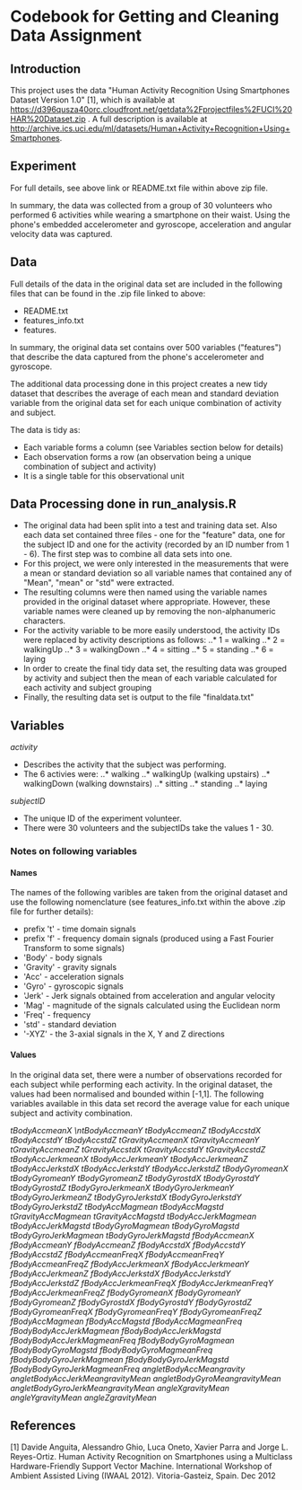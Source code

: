 # Codebook for Getting and Cleaning Data Assignment

## Introduction
This project uses the data "Human Activity Recognition Using Smartphones Dataset Version 1.0" [1], which is available at https://d396qusza40orc.cloudfront.net/getdata%2Fprojectfiles%2FUCI%20HAR%20Dataset.zip . A full description is available at http://archive.ics.uci.edu/ml/datasets/Human+Activity+Recognition+Using+Smartphones.

## Experiment
For full details, see above link or README.txt file within above zip file.

In summary, the data was collected from a group of 30 volunteers who performed 6 activities while wearing a smartphone on their waist. Using the phone's embedded accelerometer and gyroscope, acceleration and angular velocity data was captured.

## Data
Full details of the data in the original data set are included in the following files that can be found in the .zip file linked to above:
* README.txt
* features_info.txt
* features.

In summary,  the original data set contains over 500 variables ("features") that describe the data captured from the phone's accelerometer and gyroscope.

The additional data processing done in this project creates a new tidy dataset that describes the average of each mean and standard deviation variable from the original data set for each unique combination of activity and subject.

The data is tidy as:
* Each variable forms a column (see Variables section below for details) 
* Each observation forms a row (an observation being a unique combination of subject and activity)
* It is a single table for this observational unit

## Data Processing done in run_analysis.R
* The original data had been split into a test and training data set. Also each data set contained three files - one for the "feature" data, one for the subject ID and one for the activity (recorded by an ID number from 1 - 6). The first step was to combine all data sets into one.
* For this project, we were only interested in the measurements that were a mean or standard deviation so all variable names that contained any of "Mean", "mean" or "std" were extracted.
* The resulting columns were then named using the variable names provided in the original dataset where appropriate. However, these variable names were cleaned up by removing the non-alphanumeric characters.
* For the activity variable to be more easily understood, the activity IDs were replaced by activity descriptions as follows:
..* 1 = walking
..* 2 = walkingUp
..* 3 = walkingDown
..* 4 = sitting
..* 5 = standing
..* 6 = laying
* In order to create the final tidy data set, the resulting data was grouped by activity and subject then the mean of each variable calculated for each activity and subject grouping
* Finally, the resulting data set is output to the file "finaldata.txt"

## Variables

*activity*
* Describes the activity that the subject was performing. 
* The 6 activies were:
..* walking
..* walkingUp (walking upstairs)
..* walkingDown (walking downstairs)
..* sitting
..* standing
..* laying
    
*subjectID*
* The unique ID of the experiment volunteer.
* There were 30 volunteers and the subjectIDs take the values 1 - 30.
    
### Notes on following variables
#### Names
The names of the following varibles are taken from the original dataset and use the following nomenclature (see features_info.txt within the above .zip file for further details):
* prefix 't' - time domain signals
* prefix 'f' - frequency domain signals (produced using a Fast Fourier Transform to some signals)
* 'Body' - body signals
* 'Gravity' - gravity signals
* 'Acc' - acceleration signals
* 'Gyro' - gyroscopic signals
* 'Jerk' - Jerk signals obtained from acceleration and angular velocity
* 'Mag' - magnitude of the signals calculated using the Euclidean norm
* 'Freq' - frequency
* 'std' - standard deviation
* '-XYZ' - the 3-axial signals in the X, Y and Z directions

#### Values
In the original data set, there were a number of observations recorded for each subject while performing each activity. In the original dataset, the values had been normalised and bounded within [-1,1].  The following variables available in this data set record the average value for each unique subject and activity combination.

*tBodyAccmeanX
\ntBodyAccmeanY
tBodyAccmeanZ
tBodyAccstdX
tBodyAccstdY
tBodyAccstdZ
tGravityAccmeanX
tGravityAccmeanY
tGravityAccmeanZ
tGravityAccstdX
tGravityAccstdY
tGravityAccstdZ
tBodyAccJerkmeanX
tBodyAccJerkmeanY
tBodyAccJerkmeanZ
tBodyAccJerkstdX
tBodyAccJerkstdY
tBodyAccJerkstdZ
tBodyGyromeanX
tBodyGyromeanY
tBodyGyromeanZ
tBodyGyrostdX
tBodyGyrostdY
tBodyGyrostdZ
tBodyGyroJerkmeanX
tBodyGyroJerkmeanY
tBodyGyroJerkmeanZ
tBodyGyroJerkstdX
tBodyGyroJerkstdY
tBodyGyroJerkstdZ
tBodyAccMagmean
tBodyAccMagstd
tGravityAccMagmean
tGravityAccMagstd
tBodyAccJerkMagmean
tBodyAccJerkMagstd
tBodyGyroMagmean
tBodyGyroMagstd
tBodyGyroJerkMagmean
tBodyGyroJerkMagstd
fBodyAccmeanX
fBodyAccmeanY
fBodyAccmeanZ
fBodyAccstdX
fBodyAccstdY
fBodyAccstdZ
fBodyAccmeanFreqX
fBodyAccmeanFreqY
fBodyAccmeanFreqZ
fBodyAccJerkmeanX
fBodyAccJerkmeanY
fBodyAccJerkmeanZ
fBodyAccJerkstdX
fBodyAccJerkstdY
fBodyAccJerkstdZ
fBodyAccJerkmeanFreqX
fBodyAccJerkmeanFreqY
fBodyAccJerkmeanFreqZ
fBodyGyromeanX
fBodyGyromeanY
fBodyGyromeanZ
fBodyGyrostdX
fBodyGyrostdY
fBodyGyrostdZ
fBodyGyromeanFreqX
fBodyGyromeanFreqY
fBodyGyromeanFreqZ
fBodyAccMagmean
fBodyAccMagstd
fBodyAccMagmeanFreq
fBodyBodyAccJerkMagmean
fBodyBodyAccJerkMagstd
fBodyBodyAccJerkMagmeanFreq
fBodyBodyGyroMagmean
fBodyBodyGyroMagstd
fBodyBodyGyroMagmeanFreq
fBodyBodyGyroJerkMagmean
fBodyBodyGyroJerkMagstd
fBodyBodyGyroJerkMagmeanFreq
angletBodyAccMeangravity
angletBodyAccJerkMeangravityMean
angletBodyGyroMeangravityMean
angletBodyGyroJerkMeangravityMean
angleXgravityMean
angleYgravityMean
angleZgravityMean*

## References
[1] Davide Anguita, Alessandro Ghio, Luca Oneto, Xavier Parra and Jorge L. Reyes-Ortiz. Human Activity Recognition on Smartphones using a Multiclass Hardware-Friendly Support Vector Machine. International Workshop of Ambient Assisted Living (IWAAL 2012). Vitoria-Gasteiz, Spain. Dec 2012